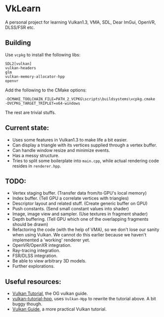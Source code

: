 # VkLearn

A personal project for learning Vulkan1.3, VMA, SDL, Dear ImGui, OpenVR, DLSS/FSR etc.

## Building

Use `vcpkg` to install the following libs:
```
SDL2[vulkan]
vulkan-headers
glm
vulkan-memory-allocator-hpp
openvr
```

Add the following to the CMake options:
```shell
-DCMAKE_TOOLCHAIN_FILE=PATH_2_VCPKG\scripts\buildsystems\vcpkg.cmake
-DVCPKG_TARGET_TRIPLET=x64-windows
```

The rest are trivial stuffs.

## Current state:
- Uses some features in Vulkan1.3 to make life a bit easier.
- Can display a triangle with its vertices supplied through a vertex buffer.
- Can handle window resize and minimize events.
- Has a messy structure.
- Tries to split some boilerplate into `main.cpp`, while actual rendering code resides in `renderer.hpp`.

## TODO:
- Vertex staging buffer. (Transfer data from/to GPU's local memory)
- Index buffer. (Tell GPU a correlate vertices with triangles)
- Descriptor layout and related stuff. (Create generic buffer on GPU)
- Push constants. (Send small constant values into shader)
- Image, image view and sampler. (Use textures in fragment shader)
- Depth buffering. (Tell GPU which one of the overlapping fragments should be drawn)
- Refactoring the code (with the help of VMA), so we don't lose our sanity when using Vulkan. 
 We cannot do this earlier because we haven't implemented a 'working' renderer yet.
- OpenVR/OpenXR integration.
- Ray-tracing integration.
- FSR/DLSS integration.
- Be able to view arbitrary 3D models.
- Further explorations.

## Useful resources:
- [Vulkan Tutorial](https://vulkan-tutorial.com), the OG vulkan guide.
- [vulkan-tutorial-hpp](https://github.com/bwasty/vulkan-tutorial-hpp), uses `Vulkan-Hpp` to rewrite the tutorial above.
A bit buggy though.
- [Vulkan Guide](https://vkguide.dev/), a more practical Vulkan tutorial.
